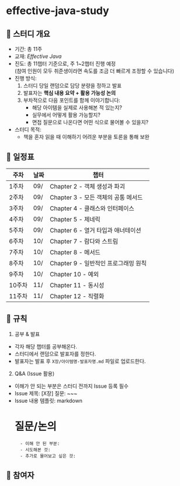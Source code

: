 # effective-java-study

## 📘 스터디 개요
- 기간: 총 11주
- 교재: *Effective Java*
- 진도: 총 11챕터 기준으로, 주 1~2챕터 진행 예정  
  (참여 인원이 모두 취준생이라면 속도를 조금 더 빠르게 조정할 수 있습니다)
- 진행 방식:
  1. 스터디 당일 랜덤으로 담당 분량을 정하고 발표
  2. 발표자는 **핵심 내용 요약 + 활용 가능성 논의**
  3. 부차적으로 다음 포인트를 함께 이야기합니다:
     - 해당 아이템을 실제로 사용해본 적 있는지?
     - 실무에서 어떻게 활용 가능할지?
     - 면접 질문으로 나온다면 어떤 식으로 물어볼 수 있을지?
- 스터디 목적:
  - 책을 혼자 읽을 때 이해하기 어려운 부분을 토론을 통해 보완

## 📅 일정표
| 주차 | 날짜   | 챕터 |
|------|-------|------|
| 1주차 | 09/ | Chapter 2 - 객체 생성과 파괴 |
| 2주차 | 09/ | Chapter 3 - 모든 객체의 공통 메서드 |
| 3주차 | 09/ | Chapter 4 - 클래스와 인터페이스 |
| 4주차 | 09/ | Chapter 5 - 제네릭 |
| 5주차 | 09/ | Chapter 6 - 열거 타입과 애너테이션 |
| 6주차 | 10/ | Chapter 7 - 람다와 스트림 |
| 7주차 | 10/ | Chapter 8 - 메서드 |
| 8주차 | 10/ | Chapter 9 - 일반적인 프로그래밍 원칙 |
| 9주차 | 10/ | Chapter 10 - 예외 |
| 10주차 | 11/ | Chapter 11 - 동시성 |
| 11주차 | 11/ | Chapter 12 - 직렬화 |

## 📖 규칙
1. 공부 & 발표
- 각자 해당 챕터를 공부해온다.
- 스터디에서 랜덤으로 발표자를 정한다.
- 발표자는 발표 후 `X장/아이템명-발표자명.md` 파일로 업로드한다.

2. Q&A (Issue 활용)
- 이해가 안 되는 부분은 스터디 전까지 Issue 등록 필수
- Issue 제목: [X장] 질문: ~~~
- Issue 내용 템플릿:
markdown 
    # 질문/논의 
        - 이해 안 된 부분: 
        - 시도해본 것: 
        - 추가로 물어보고 싶은 것:

## 👥 참여자